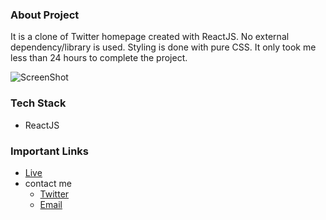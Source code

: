 ### About Project
It is a clone of Twitter homepage created with ReactJS. No external dependency/library is used. Styling is done with pure CSS. It only took me less than 24 hours to complete the project.

![ScreenShot](https://i.ibb.co/mGLYzkJ/image.png "ScreenShot")

### Tech Stack
- ReactJS

### Important Links
- [Live](https://twitter-clone-silk.vercel.app/ "Live")
- contact me
    - [Twitter](https://twitter.com/gauravcodes "Twitter")
    - [Email](emailto:gthakur581@gmail.com "Email")
